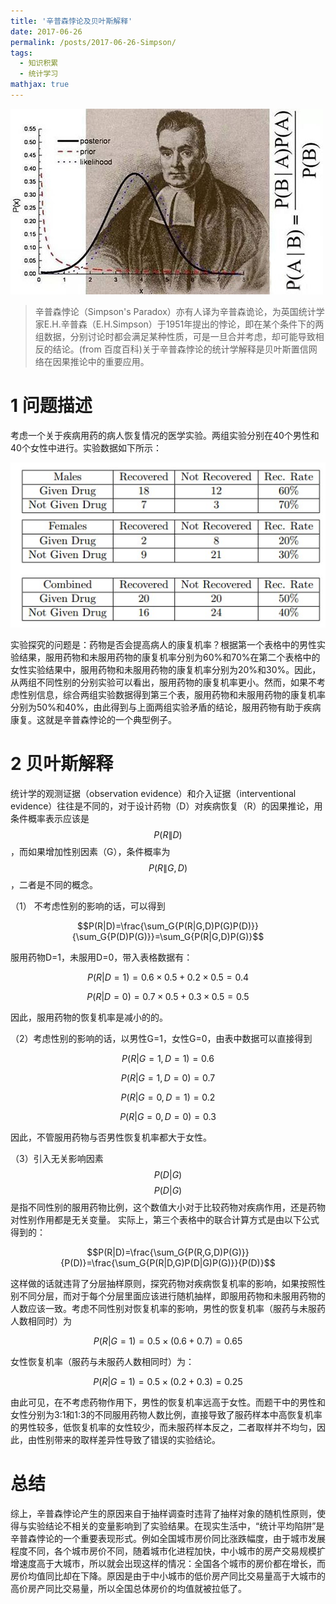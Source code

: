 ```yaml
---
title: '辛普森悖论及贝叶斯解释'
date: 2017-06-26
permalink: /posts/2017-06-26-Simpson/
tags:
  - 知识积累
  - 统计学习
mathjax: true
---
```


![Bayes](../images/Simpson-Bayes.jpg)

>辛普森悖论（Simpson's Paradox）亦有人译为辛普森诡论，为英国统计学家E.H.辛普森（E.H.Simpson）于1951年提出的悖论，即在某个条件下的两组数据，分别讨论时都会满足某种性质，可是一旦合并考虑，却可能导致相反的结论。(from 百度百科)关于辛普森悖论的统计学解释是贝叶斯置信网络在因果推论中的重要应用。

<!-- more -->

# 1  问题描述

考虑一个关于疾病用药的病人恢复情况的医学实验。两组实验分别在40个男性和40个女性中进行。实验数据如下所示：

![experimental data](../images/Simpson-experimental-data.jpg)

实验探究的问题是：药物是否会提高病人的康复机率？根据第一个表格中的男性实验结果，服用药物和未服用药物的康复机率分别为60%和70%在第二个表格中的女性实验结果中，服用药物和未服用药物的康复机率分别为20%和30%。因此，从两组不同性别的分别实验可以看出，服用药物的康复机率更小。然而，如果不考虑性别信息，综合两组实验数据得到第三个表，服用药物和未服用药物的康复机率分别为50%和40%，由此得到与上面两组实验矛盾的结论，服用药物有助于疾病康复。这就是辛普森悖论的一个典型例子。

# 2  贝叶斯解释

统计学的观测证据（observation evidence）和介入证据（interventional evidence）往往是不同的，对于设计药物（D）对疾病恢复（R）的因果推论，用条件概率表示应该是$$P(R\|D)$$，而如果增加性别因素（G），条件概率为$$P(R\|G,D)$$，二者是不同的概念。

（1） 不考虑性别的影响的话，可以得到

$$P(R|D)=\frac{\sum_G{P(R|G,D)P(G)P(D)}}{\sum_G{P(D)P(G)}}=\sum_G{P(R|G,D)P(G)}$$

服用药物D=1，未服用D=0，带入表格数据有：

$$P(R|D=1)=0.6\times 0.5+0.2\times 0.5=0.4$$

$$P(R|D=0)=0.7\times 0.5+0.3\times 0.5=0.5$$

因此，服用药物的恢复机率是减小的的。

（2）考虑性别的影响的话，以男性G=1，女性G=0，由表中数据可以直接得到

$$P(R|G=1,D=1)=0.6$$

$$P(R|G=1,D=0)=0.7$$

$$P(R|G=0,D=1)=0.2$$

$$P(R|G=0,D=0)=0.3$$

因此，不管服用药物与否男性恢复机率都大于女性。

（3）引入无关影响因素$$P(D|G)$$
$$P(D|G)$$是指不同性别的服用药物比例，这个数值大小对于比较药物对疾病作用，还是药物对性别作用都是无关变量。
实际上，第三个表格中的联合计算方式是由以下公式得到的：

$$P(R|D)=\frac{\sum_G{P(R,G,D)P(G)}}{P(D)}=\frac{\sum_G{P(R|D,G)P(D|G)P(G)}}{P(D)}$$

这样做的话就违背了分层抽样原则，探究药物对疾病恢复机率的影响，如果按照性别不同分层，而对于每个分层里面应该进行随机抽样，即服用药物和未服用药物的人数应该一致。考虑不同性别对恢复机率的影响，男性的恢复机率（服药与未服药人数相同时）为

$$P(R|G=1)=0.5\times(0.6+0.7)=0.65$$

女性恢复机率（服药与未服药人数相同时）为：

$$P(R|G=1)=0.5\times(0.2+0.3)=0.25$$

由此可见，在不考虑药物作用下，男性的恢复机率远高于女性。而题干中的男性和女性分别为3:1和1:3的不同服用药物人数比例，直接导致了服药样本中高恢复机率的男性较多，低恢复机率的女性较少，而未服药样本反之，二者取样并不均匀，因此，由性别带来的取样差异性导致了错误的实验结论。

# 总结 

综上，辛普森悖论产生的原因来自于抽样调查时违背了抽样对象的随机性原则，使得与实验结论不相关的变量影响到了实验结果。在现实生活中，“统计平均陷阱”是辛普森悖论的一个重要表现形式。例如全国城市房价同比涨跌幅度，由于城市发展程度不同，各个城市房价不同，随着城市化进程加快，中小城市的房产交易规模扩增速度高于大城市，所以就会出现这样的情况：全国各个城市的房价都在增长，而房价均值同比却在下降。原因是由于中小城市的低价房产同比交易量高于大城市的高价房产同比交易量，所以全国总体房价的均值就被拉低了。



